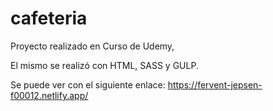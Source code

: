 # cafeteria

Proyecto realizado en Curso de Udemy,

El mismo se realizó con HTML, SASS y GULP.

Se puede ver con el siguiente enlace:
https://fervent-jepsen-f00012.netlify.app/
